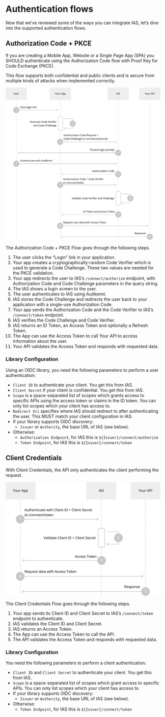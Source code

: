 # Authentication flows

Now that we’ve reviewed some of the ways you can integrate IAS, let’s dive into the supported authentication flows.

## Authorization Code + PKCE

If you are creating a Mobile App, Website or a Single Page App (SPA) you SHOULD authenticate using the Authorization Code flow with Proof Key for Code Exchange (PKCE).

This flow supports both confidential and public clients and is secure from multiple kinds of attacks when implemented correctly.

![Authorization Code + PKCE Flow](assets/authorization_code.jpg)

The Authorization Code + PKCE Flow goes through the following steps.

1. The user clicks the “Login” link in your application.
2. Your app creates a cryptographically-random Code Verifier which is used to generate a Code Challenge. These two values are needed for the PKCE validation.
3. Your app redirects the user to IAS’s `/connect/authorize` endpoint, with Authorization Code and Code Challenge parameters in the query string.
4. The IAS shows a login screen to the user.
5. The user authenticates to IAS using Auðkenni.
6. IAS stores the Code Challenge and redirects the user back to your application with a single-use Authorization Code.
7. Your app sends the Authorization Code and the Code Verifier to IAS’s `/connect/token` endpoint.
8. IAS verifies the Code Challenge and Code Verifier.
9. IAS returns an ID Token, an Access Token and optionally a Refresh Token.
10. The App can use the Access Token to call Your API to access information about the user.
11. Your API validates the Access Token and responds with requested data.

### Library Configuration

Using an OIDC library, you need the following parameters to perform a user authentication:

- `Client ID` to authenticate your client. You get this from IAS.
- `Client Secret` if your client is confidential. You get this from IAS.
- `Scope` is a space-separated list of scopes which grants access to specific APIs using the access token or claims in the ID token. You can only list scopes which your client has access to.
- `Redirect Uri` specifies where IAS should redirect to after authenticating the user. This MUST match your client configuration in IAS.
- If your library supports OIDC discovery:
  - `Issuer` or `Authority`, the base URL of IAS (see below).
- Otherwise:
  - `Authorization Endpoint`, for IAS this is `${Issuer}/connect/authorize`
  - `Token Endpoint`, for IAS this is `${Issuer}/connect/token`

## Client Credentials

With Client Credentials, the API only authenticates the client performing the request.

![Client Credentials Flow](assets/client_credentials.jpg)

The Client Credentials Flow goes through the following steps.

1. Your app sends its Client ID and Client Secret to IAS’s `/connect/token` endpoint to authenticate.
2. IAS validates the Client ID and Client Secret.
3. IAS returns an Access Token.
4. The App can use the Access Token to call the API.
5. The API validates the Access Token and responds with requested data.

### Library Configuration

You need the following parameters to perform a client authentication:

- `Client ID` and `Client Secret` to authenticate your client. You get this from IAS.
- `Scope` is a space-separated list of scopes which grant access to specific APIs. You can only list scopes which your client has access to.
- If your library supports OIDC discovery:
  - `Issuer` or `Authority`, the base URL of IAS (see below).
- Otherwise:
  - `Token Endpoint`, for IAS this is `${Issuer}/connect/token`
